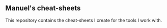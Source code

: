 Manuel's cheat-sheets
---
This repository contains the cheat-sheets I create for the tools I work with. 